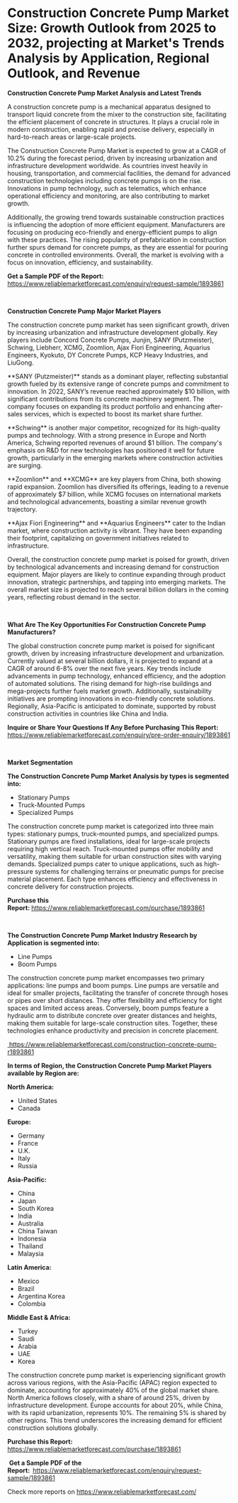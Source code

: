 <p><h1>Construction Concrete Pump Market Size: Growth Outlook from 2025 to 2032, projecting at Market's Trends Analysis by Application, Regional Outlook, and Revenue</h1></p><p><strong>Construction Concrete Pump Market Analysis and Latest Trends</strong></p>
<p><p>A construction concrete pump is a mechanical apparatus designed to transport liquid concrete from the mixer to the construction site, facilitating the efficient placement of concrete in structures. It plays a crucial role in modern construction, enabling rapid and precise delivery, especially in hard-to-reach areas or large-scale projects.</p><p>The Construction Concrete Pump Market is expected to grow at a CAGR of 10.2% during the forecast period, driven by increasing urbanization and infrastructure development worldwide. As countries invest heavily in housing, transportation, and commercial facilities, the demand for advanced construction technologies including concrete pumps is on the rise. Innovations in pump technology, such as telematics, which enhance operational efficiency and monitoring, are also contributing to market growth. </p><p>Additionally, the growing trend towards sustainable construction practices is influencing the adoption of more efficient equipment. Manufacturers are focusing on producing eco-friendly and energy-efficient pumps to align with these practices. The rising popularity of prefabrication in construction further spurs demand for concrete pumps, as they are essential for pouring concrete in controlled environments. Overall, the market is evolving with a focus on innovation, efficiency, and sustainability.</p></p>
<p><strong>Get a Sample PDF of the Report:&nbsp;</strong> <a href="https://www.reliablemarketforecast.com/enquiry/request-sample/1893861?utm_campaign=2200&utm_medium=2&utm_source=Github&utm_content=ia&utm_term=23022025&utm_id=construction-concrete-pump">https://www.reliablemarketforecast.com/enquiry/request-sample/1893861</a></p>
<p>&nbsp;</p>
<p><strong>Construction Concrete Pump Major Market Players</strong></p>
<p><p>The construction concrete pump market has seen significant growth, driven by increasing urbanization and infrastructure development globally. Key players include Concord Concrete Pumps, Junjin, SANY (Putzmeister), Schwing, Liebherr, XCMG, Zoomlion, Ajax Fiori Engineering, Aquarius Engineers, Kyokuto, DY Concrete Pumps, KCP Heavy Industries, and LiuGong.</p><p>**SANY (Putzmeister)** stands as a dominant player, reflecting substantial growth fueled by its extensive range of concrete pumps and commitment to innovation. In 2022, SANY’s revenue reached approximately $10 billion, with significant contributions from its concrete machinery segment. The company focuses on expanding its product portfolio and enhancing after-sales services, which is expected to boost its market share further.</p><p>**Schwing** is another major competitor, recognized for its high-quality pumps and technology. With a strong presence in Europe and North America, Schwing reported revenues of around $1 billion. The company's emphasis on R&D for new technologies has positioned it well for future growth, particularly in the emerging markets where construction activities are surging.</p><p>**Zoomlion** and **XCMG** are key players from China, both showing rapid expansion. Zoomlion has diversified its offerings, leading to a revenue of approximately $7 billion, while XCMG focuses on international markets and technological advancements, boasting a similar revenue growth trajectory.</p><p>**Ajax Fiori Engineering** and **Aquarius Engineers** cater to the Indian market, where construction activity is vibrant. They have been expanding their footprint, capitalizing on government initiatives related to infrastructure.</p><p>Overall, the construction concrete pump market is poised for growth, driven by technological advancements and increasing demand for construction equipment. Major players are likely to continue expanding through product innovation, strategic partnerships, and tapping into emerging markets. The overall market size is projected to reach several billion dollars in the coming years, reflecting robust demand in the sector.</p></p>
<p>&nbsp;</p>
<p><strong>What Are The Key Opportunities For Construction Concrete Pump Manufacturers?</strong></p>
<p><p>The global construction concrete pump market is poised for significant growth, driven by increasing infrastructure development and urbanization. Currently valued at several billion dollars, it is projected to expand at a CAGR of around 6-8% over the next five years. Key trends include advancements in pump technology, enhanced efficiency, and the adoption of automated solutions. The rising demand for high-rise buildings and mega-projects further fuels market growth. Additionally, sustainability initiatives are prompting innovations in eco-friendly concrete solutions. Regionally, Asia-Pacific is anticipated to dominate, supported by robust construction activities in countries like China and India.</p></p>
<p><strong>Inquire or Share Your Questions If Any Before Purchasing This Report:</strong> <a href="https://www.reliablemarketforecast.com/enquiry/pre-order-enquiry/1893861?utm_campaign=2200&utm_medium=2&utm_source=Github&utm_content=ia&utm_term=23022025&utm_id=construction-concrete-pump">https://www.reliablemarketforecast.com/enquiry/pre-order-enquiry/1893861</a></p>
<p>&nbsp;</p>
<p><strong>Market Segmentation</strong></p>
<p><strong>The Construction Concrete Pump Market Analysis by types is segmented into:</strong></p>
<p><ul><li>Stationary Pumps</li><li>Truck-Mounted Pumps</li><li>Specialized Pumps</li></ul></p>
<p><p>The construction concrete pump market is categorized into three main types: stationary pumps, truck-mounted pumps, and specialized pumps. Stationary pumps are fixed installations, ideal for large-scale projects requiring high vertical reach. Truck-mounted pumps offer mobility and versatility, making them suitable for urban construction sites with varying demands. Specialized pumps cater to unique applications, such as high-pressure systems for challenging terrains or pneumatic pumps for precise material placement. Each type enhances efficiency and effectiveness in concrete delivery for construction projects.</p></p>
<p><strong>Purchase this Report:&nbsp;</strong><a href="https://www.reliablemarketforecast.com/purchase/1893861?utm_campaign=2200&utm_medium=2&utm_source=Github&utm_content=ia&utm_term=23022025&utm_id=construction-concrete-pump">https://www.reliablemarketforecast.com/purchase/1893861</a></p>
<p>&nbsp;</p>
<p><strong>The Construction Concrete Pump Market Industry Research by Application is segmented into:</strong></p>
<p><ul><li>Line Pumps</li><li>Boom Pumps</li></ul></p>
<p><p>The construction concrete pump market encompasses two primary applications: line pumps and boom pumps. Line pumps are versatile and ideal for smaller projects, facilitating the transfer of concrete through hoses or pipes over short distances. They offer flexibility and efficiency for tight spaces and limited access areas. Conversely, boom pumps feature a hydraulic arm to distribute concrete over greater distances and heights, making them suitable for large-scale construction sites. Together, these technologies enhance productivity and precision in concrete placement.</p></p>
<p><a href="https://www.reliablemarketforecast.com/construction-concrete-pump-r1893861?utm_campaign=2200&utm_medium=2&utm_source=Github&utm_content=ia&utm_term=23022025&utm_id=construction-concrete-pump">&nbsp;https://www.reliablemarketforecast.com/construction-concrete-pump-r1893861</a></p>
<p><strong>In terms of Region, the Construction Concrete Pump Market Players available by Region are:</strong></p>
<p>
    <p> <strong> North America: </strong>
        <ul>
            <li>United States</li>
            <li>Canada</li>
        </ul>
        </p> 
    <p> <strong> Europe: </strong>
        <ul>
            <li>Germany</li>
            <li>France</li>
            <li>U.K.</li>
            <li>Italy</li>
            <li>Russia</li>
        </ul>
        </p> 
    <p> <strong> Asia-Pacific: </strong>
        <ul>
            <li>China</li>
            <li>Japan</li>
            <li>South Korea</li>
            <li>India</li>
            <li>Australia</li>
            <li>China Taiwan</li>
            <li>Indonesia</li>
            <li>Thailand</li>
            <li>Malaysia</li>
        </ul>
        </p> 
    <p> <strong> Latin America: </strong>
        <ul>
            <li>Mexico</li>
            <li>Brazil</li>
            <li>Argentina Korea</li>
            <li>Colombia</li>
        </ul>
        </p> 
    <p> <strong> Middle East & Africa: </strong>
        <ul>
            <li>Turkey</li>
            <li>Saudi</li>
            <li>Arabia</li>
            <li>UAE</li>
            <li>Korea</li>
        </ul>
    </p>
    </p>
<p><p>The construction concrete pump market is experiencing significant growth across various regions, with the Asia-Pacific (APAC) region expected to dominate, accounting for approximately 40% of the global market share. North America follows closely, with a share of around 25%, driven by infrastructure development. Europe accounts for about 20%, while China, with its rapid urbanization, represents 10%. The remaining 5% is shared by other regions. This trend underscores the increasing demand for efficient construction solutions globally.</p></p>
<p><strong>Purchase this Report: </strong><a href="https://www.reliablemarketforecast.com/purchase/1893861?utm_campaign=2200&utm_medium=2&utm_source=Github&utm_content=ia&utm_term=23022025&utm_id=construction-concrete-pump">https://www.reliablemarketforecast.com/purchase/1893861</a></p>
<p>&nbsp;<strong>Get a Sample PDF of the Report:&nbsp;&nbsp;</strong><a href="https://www.reliablemarketforecast.com/enquiry/request-sample/1893861?utm_campaign=2200&utm_medium=2&utm_source=Github&utm_content=ia&utm_term=23022025&utm_id=construction-concrete-pump">https://www.reliablemarketforecast.com/enquiry/request-sample/1893861</a></p>
<p><strong></strong></p>
<p>Check more reports on <a href="https://www.reliablemarketforecast.com/?utm_campaign=2200&utm_medium=2&utm_source=Github&utm_content=ia&utm_term=23022025&utm_id=construction-concrete-pump">https://www.reliablemarketforecast.com/</a></p>
